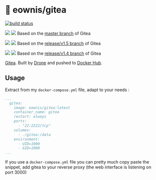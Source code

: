 # 🐳 eownis/gitea

[![build status](https://drone.titouan.co/api/badges/docker/gitea/status.svg)](https://drone.titouan.co/docker/gitea)

[![](https://images.microbadger.com/badges/version/eownis/gitea.svg)](https://microbadger.com/images/eownis/gitea "Get your own version badge on microbadger.com") [![](https://images.microbadger.com/badges/image/eownis/gitea.svg)](https://microbadger.com/images/eownis/gitea "Get your own image badge on microbadger.com") Based on the [master branch](https://github.com/go-gitea/gitea/tree/master) of Gitea

[![](https://images.microbadger.com/badges/version/eownis/gitea:v1.5.svg)](https://microbadger.com/images/eownis/gitea:v1.5 "Get your own version badge on microbadger.com") [![](https://images.microbadger.com/badges/image/eownis/gitea:v1.5.svg)](https://microbadger.com/images/eownis/gitea:v1.5 "Get your own image badge on microbadger.com") Based on the [release/v1.5 branch](https://github.com/go-gitea/gitea/tree/release/v1.5) of Gitea

[![](https://images.microbadger.com/badges/version/eownis/gitea:v1.4.svg)](https://microbadger.com/images/eownis/gitea:v1.4 "Get your own version badge on microbadger.com") [![](https://images.microbadger.com/badges/image/eownis/gitea:v1.4.svg)](https://microbadger.com/images/eownis/gitea:v1.4 "Get your own image badge on microbadger.com") Based on the [release/v1.4 branch](https://github.com/go-gitea/gitea/tree/release/v1.4) of Gitea

[Gitea](https://gitea.io). Built by [Drone](https://drone.titouan.co/docker/gitea) and pushed to [Docker Hub](https://hub.docker.com/r/eownis/gitea/).

## Usage

Extract from my `docker-compose.yml` file, adapt to your needs :

```yaml
...
  gitea:
    image: eownis/gitea:latest
    container_name: gitea
    restart: always
    ports:
      - "22:2222/tcp"
    volumes:
      - ./gitea:/data
    environment:
      - UID=1000
      - GID=1000
...
```

If you use a `docker-compose.yml` file you can pretty much copy paste the snippet, add gitea to your reverse proxy (the web interface is listening on port 3000)

